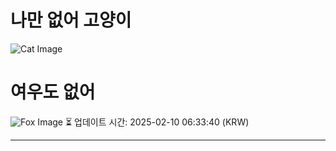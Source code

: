 
# 나만 없어 고양이

![Cat Image](https://cdn2.thecatapi.com/images/bu1.jpg)

# 여우도 없어
![Fox Image](https://randomfox.ca/images/92.jpg)
⏳ 업데이트 시간: 2025-02-10 06:33:40 (KRW)

---

